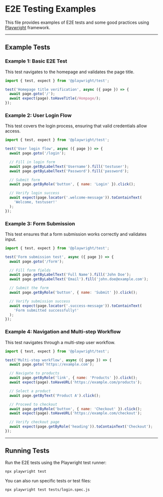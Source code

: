 # E2E Testing Examples

This file provides examples of E2E tests and some good practices using [Playwright](https://playwright.dev/docs/intro) framework.

---

## Example Tests

### Example 1: Basic E2E Test

This test navigates to the homepage and validates the page title.

```javascript
import { test, expect } from '@playwright/test';

test('Homepage title verification', async ({ page }) => {
  await page.goto('/');
  await expect(page).toHaveTitle(/Hompage/);
});
```

### Example 2: User Login Flow

This test covers the login process, ensuring that valid credentials allow access.

```javascript
import { test, expect } from '@playwright/test';

test('User login flow', async ({ page }) => {
  await page.goto('/login');

  // Fill in login form
  await page.getByLabelText('Username').fill('testuser');
  await page.getByLabelText('Password').fill('password');

  // Submit form
  await page.getByRole('button', { name: 'Login' }).click();

  // Verify login success
  await expect(page.locator('.welcome-message')).toContainText(
    'Welcome, testuser!'
  );
});
```

### Example 3: Form Submission

This test ensures that a form submission works correctly and validates input.

```javascript
import { test, expect } from '@playwright/test';

test('Form submission test', async ({ page }) => {
  await page.goto('/form');

  // Fill form fields
  await page.getByLabelText('Full Name').fill('John Doe');
  await page.getByLabelText('Email').fill('john.doe@example.com');

  // Submit the form
  await page.getByRole('button', { name: 'Submit' }).click();

  // Verify submission success
  await expect(page.locator('.success-message')).toContainText(
    'Form submitted successfully!'
  );
});
```

### Example 4: Navigation and Multi-step Workflow

This test navigates through a multi-step user workflow.

```javascript
import { test, expect } from '@playwright/test';

test('Multi-step workflow', async ({ page }) => {
  await page.goto('https://example.com');

  // Navigate to products
  await page.getByRole('link', { name: 'Products' }).click();
  await expect(page).toHaveURL('https://example.com/products');

  // Select a product
  await page.getByText('Product A').click();

  // Proceed to checkout
  await page.getByRole('button', { name: 'Checkout' }).click();
  await expect(page).toHaveURL('https://example.com/checkout');

  // Verify checkout page
  await expect(page.getByRole('heading')).toContainText('Checkout');
});
```

---

## Running Tests

Run the E2E tests using the Playwright test runner:

```bash
npx playwright test
```

You can also run specific tests or test files:

```bash
npx playwright test tests/login.spec.js
```
